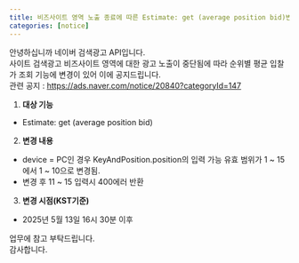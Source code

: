```yaml
---
title: 비즈사이트 영역 노출 종료에 따른 Estimate: get (average position bid)변경 안내
categories: [notice]
---
```


안녕하십니까 네이버 검색광고 API입니다.<br>
사이트 검색광고 비즈사이트 영역에 대한 광고 노출이 중단됨에 따라 순위별 평균 입찰가 조회 기능에 변경이 있어 이에 공지드립니다. <br>
관련 공지 : https://ads.naver.com/notice/20840?categoryId=147 <br>

1. **대상 기능** <br>
- Estimate: get (average position bid) <br>

2.  **변경 내용**<br>
- device = PC인 경우 KeyAndPosition.position의 입력 가능 유효 범위가 1 ~ 15에서 1 ~ 10으로 변경됨.<br>
- 변경 후 11 ~ 15 입력시 400에러 반환 <br>

3. **변경 시점(KST기준)**<br>
- 2025년 5월 13일 16시 30분 이후 

업무에 참고 부탁드립니다.<br>
감사합니다. <br>